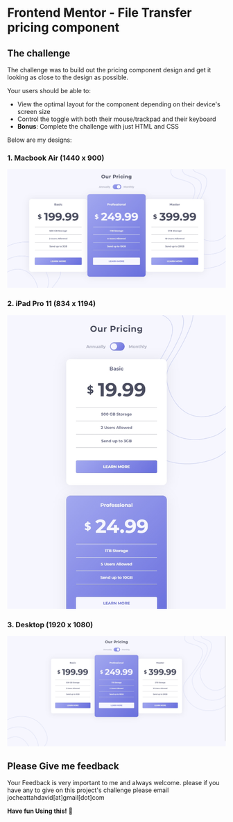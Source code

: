 # Frontend Mentor - File Transfer pricing component


## The challenge 

The challenge was to build out the pricing component design and get it looking as close to the design as possible.

Your users should be able to:

- View the optimal layout for the component depending on their device's screen size
- Control the toggle with both their mouse/trackpad and their keyboard
- **Bonus**: Complete the challenge with just HTML and CSS

Below are my designs:


### 1. Macbook Air (1440 x 900)

![Macbook Air View (1440 x 900)](./completed/Sizzy-MacBook.png)

### 2. iPad Pro 11 (834 x 1194) 

![iPad Pro 11 (834 x 1194) View (1440 x 900)](./completed/Sizzy-iPad.png)

### 3. Desktop (1920 x 1080)

![Desktop View (1920 x 1080)](./completed/Sizzy-Desktop.png)


## Please Give me feedback

Your Feedback is very important to me and always welcome. please if you have any to give on this project's challenge please email jocheattahdavid[at]gmail[dot]com



**Have fun Using this!** 🚀